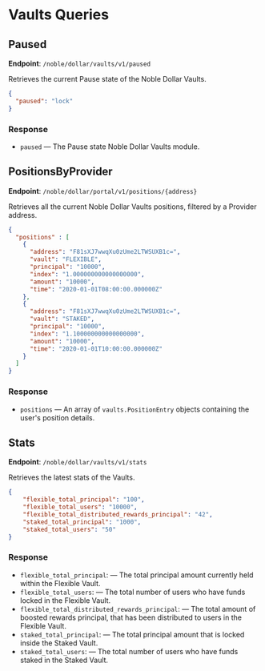 # Vaults Queries

## Paused

**Endpoint**: `/noble/dollar/vaults/v1/paused`

Retrieves the current Pause state of the Noble Dollar Vaults.

```json
{
  "paused": "lock"
}
```

### Response

- `paused` — The Pause state Noble Dollar Vaults module.

## PositionsByProvider

**Endpoint**: `/noble/dollar/portal/v1/positions/{address}`

Retrieves all the current Noble Dollar Vaults positions, filtered by a Provider address.

```json
{
  "positions" : [
    {
      "address": "F81sXJ7wwqXu0zUme2LTWSUXB1c=",
      "vault": "FLEXIBLE",
      "principal": "10000",
      "index": "1.000000000000000000",
      "amount": "10000",
      "time": "2020-01-01T08:00:00.000000Z"
    },
    {
      "address": "F81sXJ7wwqXu0zUme2LTWSUXB1c=",
      "vault": "STAKED",
      "principal": "10000",
      "index": "1.100000000000000000",
      "amount": "10000",
      "time": "2020-01-01T10:00:00.000000Z"
    }
  ]
}
```

### Response

- `positions` — An array of `vaults.PositionEntry` objects containing the user's position details.

## Stats

**Endpoint**: `/noble/dollar/vaults/v1/stats`

Retrieves the latest stats of the Vaults.

```json
{
    "flexible_total_principal": "100",
    "flexible_total_users": "10000",
    "flexible_total_distributed_rewards_principal": "42",
    "staked_total_principal": "1000",
    "staked_total_users": "50"
}
```

### Response

- `flexible_total_principal`: — The total principal amount currently held within the Flexible Vault.
- `flexible_total_users`: — The total number of users who have funds locked in the Flexible Vault.
- `flexible_total_distributed_rewards_principal`: — The total amount of boosted rewards principal, that has been distributed to users in the Flexible Vault.
- `staked_total_principal`: — The total principal amount that is locked inside the Staked Vault.
- `staked_total_users`: — The total number of users who have funds staked in the Staked Vault.
